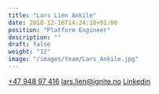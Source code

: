 ```yaml
---
title: "Lars Lien Ankile"
date: 2018-12-16T14:24:18+01:00
position: "Platform Engineer"
description: ""
draft: false
weight: "12"
image: "/images/team/Lars_Ankile.jpg"
---
```


<a class="phoneto" href="tel:+47 948 97 416"><i class="fas fa-phone"></i>+47 948 97 416</a>
<a class="mailto" href="mailto:lars.lien@ignite.no"><i class="fas fa-envelope"></i></i>lars.lien@ignite.no</a>
<a class="mailto" href="https://www.linkedin.com/in/lars-ankile-374554125/"><i class="fab fa-linkedin-in"></i>Linkedin</a>
